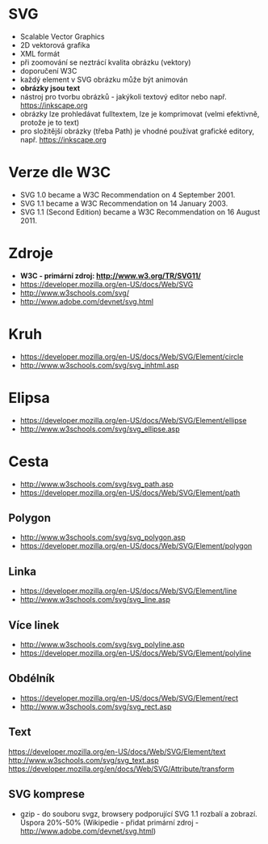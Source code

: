 # SVG

* Scalable Vector Graphics
* 2D vektorová grafika
* XML formát
* při zoomování se neztrácí kvalita obrázku (vektory)
* doporučení W3C
* každý element v SVG obrázku může být animován
* **obrázky jsou text**
* nástroj pro tvorbu obrázků - jakýkoli textový editor nebo např. https://inkscape.org
* obrázky lze prohledávat fulltextem, lze je komprimovat (velmi efektivně, protože je to text)
* pro složitější obrázky (třeba Path) je vhodné používat grafické editory, např. https://inkscape.org


# Verze dle W3C

* SVG 1.0 became a W3C Recommendation on 4 September 2001.
* SVG 1.1 became a W3C Recommendation on 14 January 2003.
* SVG 1.1 (Second Edition) became a W3C Recommendation on 16 August 2011.


# Zdroje

* **W3C - primární zdroj: http://www.w3.org/TR/SVG11/**
* https://developer.mozilla.org/en-US/docs/Web/SVG
* http://www.w3schools.com/svg/
* http://www.adobe.com/devnet/svg.html

# Kruh

* https://developer.mozilla.org/en-US/docs/Web/SVG/Element/circle
* http://www.w3schools.com/svg/svg_inhtml.asp


# Elipsa

* https://developer.mozilla.org/en-US/docs/Web/SVG/Element/ellipse
* http://www.w3schools.com/svg/svg_ellipse.asp

# Cesta

* http://www.w3schools.com/svg/svg_path.asp
* https://developer.mozilla.org/en-US/docs/Web/SVG/Element/path
		
## Polygon
* http://www.w3schools.com/svg/svg_polygon.asp
* https://developer.mozilla.org/en-US/docs/Web/SVG/Element/polygon


## Linka
* https://developer.mozilla.org/en-US/docs/Web/SVG/Element/line
* http://www.w3schools.com/svg/svg_line.asp

## Více linek

* http://www.w3schools.com/svg/svg_polyline.asp
* https://developer.mozilla.org/en-US/docs/Web/SVG/Element/polyline

## Obdélník

* https://developer.mozilla.org/en-US/docs/Web/SVG/Element/rect
* http://www.w3schools.com/svg/svg_rect.asp
	
## Text
	
https://developer.mozilla.org/en-US/docs/Web/SVG/Element/text
http://www.w3schools.com/svg/svg_text.asp
https://developer.mozilla.org/en/docs/Web/SVG/Attribute/transform


## SVG komprese

* gzip - do souboru svgz, browsery podporující SVG 1.1 rozbalí a zobrazí. Úspora 20%-50% (Wikipedie - přidat primární zdroj - http://www.adobe.com/devnet/svg.html)